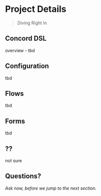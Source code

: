 # Project Details

> Diving Right In

## Concord DSL

overview - tbd


## Configuration

tbd 


## Flows

tbd 


## Forms

tbd 


## ??

not sure


## Questions?

<em class="yellow">Ask now, before we jump to the next section.</em>

